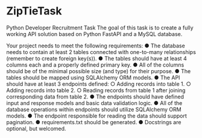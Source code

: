 # ZipTieTask

Python Developer Recruitment Task
The goal of this task is to create a fully working API solution based on Python FastAPI and a
MySQL database.

Your project needs to meet the following requirements:
● The database needs to contain at least 2 tables connected with one-to-many
relationships (remember to create foreign key(s)).
● The tables should have at least 4 columns each and a properly defined primary key.
● All of the columns should be of the minimal possible size (and type) for their purpose.
● The tables should be mapped using SQLAlchemy ORM models.
● The API should have at least 3 endpoints defined:
○ Adding records into table 1.
○ Adding records into table 2.
○ Reading records from table 1 after joining corresponding data from table 2.
● The endpoints should have defined input and response models and basic data validation
logic.
● All of the database operations within endpoints should utilize SQLAlchemy ORM models.
● The endpoint responsible for reading the data should support pagination.
● requirements.txt should be generated.
● Docstrings are optional, but welcomed.
